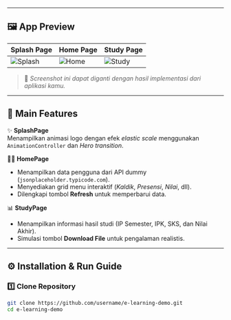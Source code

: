 
---

## 🖼️ **App Preview**
| Splash Page | Home Page | Study Page |
|--------------|------------|-------------|
| ![Splash](assets/screenshots/splash.png) | ![Home](assets/screenshots/home.png) | ![Study](assets/screenshots/study.png) |

> 📸 *Screenshot ini dapat diganti dengan hasil implementasi dari aplikasi kamu.*

---

## 📱 **Main Features**
✨ **SplashPage**  
Menampilkan animasi logo dengan efek *elastic scale* menggunakan `AnimationController` dan *Hero transition*.  

🧑‍💻 **HomePage**  
- Menampilkan data pengguna dari API dummy (`jsonplaceholder.typicode.com`).  
- Menyediakan grid menu interaktif (*Kaldik*, *Presensi*, *Nilai*, dll).  
- Dilengkapi tombol **Refresh** untuk memperbarui data.  

📊 **StudyPage**  
- Menampilkan informasi hasil studi (IP Semester, IPK, SKS, dan Nilai Akhir).  
- Simulasi tombol **Download File** untuk pengalaman realistis.  

---

## ⚙️ **Installation & Run Guide**
### 1️⃣ Clone Repository
```bash
git clone https://github.com/username/e-learning-demo.git
cd e-learning-demo
